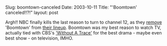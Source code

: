 Slug: boomtown-canceled
Date: 2003-10-11
Title: "'Boomtown' canceled!!?!"
layout: post


Argh!! NBC finally kills the last reason to turn to channel 12, as they <a href="http://www.thefutoncritic.com/cgi/gofuton.cgi?action=newswire&amp;id=6185">remove </a> &#39;Boomtown&#39; from <a href="http://www.nbc.com/nbc/header/TV_Schedule/index.html">their lineup</a>. Boomtown was my best reason to watch TV, actually tied with CBS&#39;s <a href="http://www.cbs.com/primetime/without_a_trace/">&#39;Without A Trace&#39;</a> for the best drama - maybe even best show - on television, IMHO.
